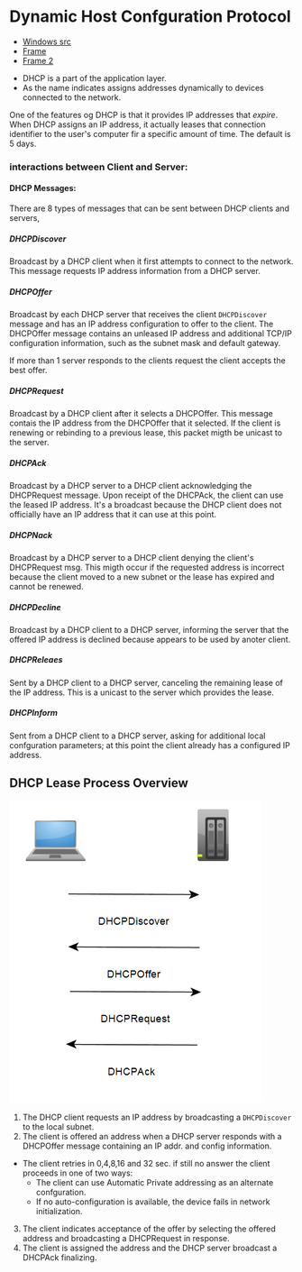 # Dynamic Host Confguration Protocol

* [Windows src](https://technet.microsoft.com/en-us/library/cc780760(v=ws.10).aspx)
* [Frame](http://www.tarunz.org/~vassilii/TAU/protocols/dhcp/frame.htm)
* [Frame 2](http://www.networksorcery.com/enp/protocol/dhcp.htm)

- DHCP is a part of the application layer.
- As the name indicates assigns addresses dynamically to devices connected to the network.

One of the features og DHCP is that it provides IP addresses that _expire_.
When DHCP assigns an IP address, it actually leases that connection identifier
to the user's computer fir a specific amount of time. The default is 5 days.

### interactions between Client and Server:

#### DHCP Messages:

There are 8 types of messages that can be sent between DHCP clients and servers,


##### DHCPDiscover
Broadcast by a DHCP client when it first attempts to connect to the network.
This message requests IP address information from a DHCP server.


##### DHCPOffer
Broadcast by each DHCP server that receives the client `DHCPDiscover` message and
has an IP address configuration to offer to the client. The DHCPOffer message
contains an unleased IP address and additional TCP/IP configuration information,
such as the subnet mask and default gateway.

If more than 1 server responds to the clients request the client accepts the
best offer.

##### DHCPRequest
Broadcast by a DHCP client after it selects a DHCPOffer. This message contais the
IP address from the DHCPOffer that it selected. If the client is renewing or
rebinding to a previous lease, this packet migth be unicast to the server.

##### DHCPAck
Broadcast by a DHCP server to a DHCP client acknowledging the DHCPRequest message.
Upon receipt of the DHCPAck, the client can use the leased IP address. It's a
broadcast because the DHCP client does not officially have an IP address that it
can use at this point.

##### DHCPNack
Broadcast by a DHCP server to a DHCP client denying the client's DHCPRequest msg.
This migth occur if the requested address is incorrect because the client moved
to a new subnet or the lease has expired and cannot be renewed.

##### DHCPDecline
Broadcast by a DHCP client to a DHCP server, informing the server that the offered
IP address is declined because appears to be used by anoter client.

##### DHCPReleaes
Sent by a DHCP client to a DHCP server, canceling the remaining lease of the IP
address. This is a unicast to the server which provides the lease.

##### DHCPInform

Sent from a DHCP client to a DHCP server, asking for additional local confguration
parameters; at this point the client already has a configured IP address.

## DHCP Lease Process Overview
![](normal_dhcp.png)

1. The DHCP client requests an IP address by broadcasting a `DHCPDiscover` to the local subnet.
2. The client is offered an address when a DHCP server responds with a DHCPOffer message containing an IP addr. and config information.
  - The client retries in 0,4,8,16 and 32 sec. if still no answer the client proceeds in one of two ways:
    * The client can use Automatic Private addressing as an alternate confguration.
    * If no auto-configuration is available, the device fails in network initialization.
3. The client indicates acceptance of the offer by selecting the offered address and broadcasting a DHCPRequest in response.
4. The client is assigned the address and the DHCP server broadcast a DHCPAck finalizing.
